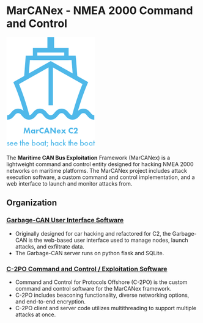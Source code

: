 # MarCANex - NMEA 2000 Command and Control

![](.resources/../.resources/marcanex_logo.png)

The **Maritime CAN Bus Exploitation** Framework (MarCANex) is a lightweight command and control entity designed for hacking NMEA 2000 networks on maritime platforms. The MarCANex project includes attack execution software, a custom command and control implementation, and a web interface to launch and monitor attacks from.

## Organization

### [Garbage-CAN User Interface Software](Garbage-CAN/ReadMe.md)

- Originally designed for car hacking and refactored for C2, the Garbage-CAN is the web-based user interface used to manage nodes, launch attacks, and exfiltrate data.
- The Garbage-CAN server runs on python flask and SQLite.

### [C-2PO Command and Control / Exploitation Software](C-2PO/readme.md)

- Command and Control for Protocols Offshore (C-2PO) is the custom command and control software for the MarCANex framework.
- C-2PO includes beaconing functionality, diverse networking options, and end-to-end encryption.
- C-2PO client and server code utilizes multithreading to support multiple attacks at once.